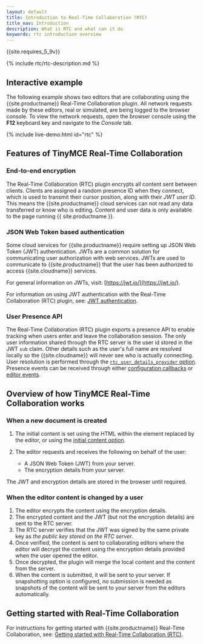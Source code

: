 ```yaml
---
layout: default
title: Introduction to Real-Time Collaboration (RTC)
title_nav: Introduction
description: What is RTC and what can it do
keywords: rtc introduction overview
---
```


{{site.requires_5_9v}}

{% include rtc/rtc-description.md %}

## Interactive example

The following example shows two editors that are collaborating using the {{site.productname}} Real-Time Collaboration plugin. All network requests made by these editors, real or simulated, are being logged to the browser console. To view the network requests, open the browser console using the **F12** keyboard key and navigate to the _Console_ tab.

{% include live-demo.html id="rtc" %}

## Features of TinyMCE Real-Time Collaboration

### End-to-end encryption

The Real-Time Collaboration (RTC) plugin encrypts all content sent between clients. Clients are assigned a random presence ID when they connect, which is used to transmit their cursor position, along with their _JWT user ID_. This means the {{site.productname}} cloud services can not read any data transferred or know who is editing. Content and user data is only available to the page running {{ site.productname }}.

### JSON Web Token based authentication

Some cloud services for {{site.productname}} require setting up JSON Web Token (JWT) authentication. JWTs are a common solution for communicating user authorization with web services. JWTs are used to communicate to {{site.productname}} that the user has been authorized to access {{site.cloudname}} services.

For general information on JWTs, visit: [https://jwt.io/](https://jwt.io/).

For information on using JWT authentication with the Real-Time Collaboration (RTC) plugin, see: [JWT authentication]({{site.baseurl}}/rtc/jwt-authentication/).

### User Presence API

The Real-Time Collaboration (RTC) plugin exports a presence API to enable tracking when users enter and leave the collaboration session. The only user information shared through the RTC server is the user id stored in the JWT `sub` claim. Other details such as the user's full name are resolved locally so the {{site.cloudname}} will never see who is actually connecting. User resolution is performed through the [`rtc_user_details_provider` option]({{site.baseurl}}/rtc/configuration/rtc-options-optional/#rtc_user_details_provider). Presence events can be received through either [configuration callbacks]({{site.baseurl}}/rtc/configuration/rtc-options-optional/#rtc_client_connected) or [editor events]({{site.baseurl}}/rtc/events#rtcclientconnected).

## Overview of how TinyMCE Real-Time Collaboration works

### When a new document is created

1. The initial content is set using the HTML within the element replaced by the editor, or using the [initial content option]({{site.baseurl}}/rtc/configuration/rtc-options-optional/#rtc_initial_content_provider).
1. The editor requests and receives the following on behalf of the user:

    - A JSON Web Token (JWT) from your server.
    - The encryption details from your server.

The JWT and encryption details are stored in the browser until required.

### When the editor content is changed by a user

1. The editor encrypts the content using the encryption details.
1. The encrypted content and the JWT (but not the encryption details) are sent to the RTC server.
1. The RTC server verifies that the JWT was signed by the same private key as _the public key stored on the RTC server_.
1. Once verified, the content is sent to collaborating editors where the editor will decrypt the content using the encryption details provided when the user opened the editor.
1. Once decrypted, the plugin will merge the local content and the content from the server.
1. When the content is submitted, it will be sent to your server. If snapshotting option is configured, no submission is needed as snapshots of the content will be sent to your server from the editors automatically.

## Getting started with Real-Time Collaboration

For instructions for getting started with {{site.productname}} Real-Time Collaboration, see: [Getting started with Real-Time Collaboration (RTC)]({{site.baseurl}}/rtc/getting-started/).
